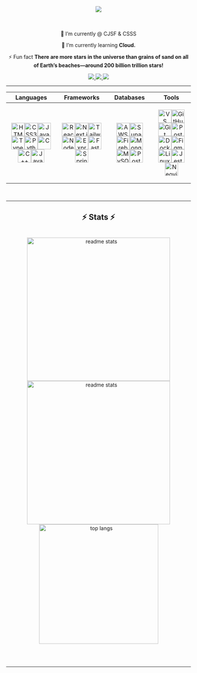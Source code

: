 
<!-- <img align="right" src="https://visitor-badge.laobi.icu/badge?page_id=p-north.p-north" /> -->

<h1 align="center">
    <img src="https://readme-typing-svg.herokuapp.com/?font=Righteous&size=35&center=true&vCenter=true&width=500&height=70&duration=4000&lines=Hi+There!+👋;+I'm+Puneet+North;" />
</h1>

<br/>

<div align="center">
 
 🔭 I’m currently @ CJSF & CSSS
 
 🌱 I’m currently learning **Cloud.**

⚡ Fun fact **There are more stars in the universe than grains of sand on all of Earth’s beaches—around 200 billion trillion stars!**

 </div>
 
<div align="center"> 
  <a href="mailto:pnorth392@gmail.com">
    <img src="https://img.shields.io/badge/Gmail-333333?style=for-the-badge&logo=gmail&logoColor=red" />
  </a>
  <a href="https://www.linkedin.com/in/puneet-north/" target="_blank">
    <img src="https://img.shields.io/badge/LinkedIn-0077B5?style=for-the-badge&logo=linkedin&logoColor=white" target="_blank" />
  </a>
  <a href="https://puneetnorth.vercel.app/" target="_blank">
     <img src="https://img.shields.io/badge/Portfolio-FF5722?style=for-the-badge&logo=todoist&logoColor=white" target="_blank" /> <!-- sqlite, safari, google-chrome are other good icon options -->
  </a>
</div>

 <hr/>

 | Languages | Frameworks | Databases | Tools |
|-----------|------------|-----------|-------|
| <p align="center"> <a href="https://developer.mozilla.org/en-US/docs/Glossary/HTML5" target="_blank" rel="noreferrer"><img src="https://skillicons.dev/icons?i=html" width="36" height="36" alt="HTML5" /></a><a href="https://www.w3.org/TR/CSS/#css" target="_blank" rel="noreferrer"><img src="https://skillicons.dev/icons?i=css" width="36" height="36" alt="CSS3" /></a><a href="https://developer.mozilla.org/en-US/docs/Web/JavaScript" target="_blank" rel="noreferrer"><img src="https://skillicons.dev/icons?i=javascript" width="36" height="36" alt="JavaScript" /></a><a href="https://www.typescriptlang.org/" target="_blank" rel="noreferrer"><img src="https://skillicons.dev/icons?i=typescript" width="36" height="36" alt="TypeScript" /></a><a href="https://www.python.org/" target="_blank" rel="noreferrer"><img src="https://skillicons.dev/icons?i=python" width="36" height="36" alt="Python" /></a><a href="https://en.cppreference.com/w/c" target="_blank" rel="noreferrer"><img src="https://skillicons.dev/icons?i=c" width="36" height="36" alt="C" /></a><a href="https://isocpp.org/" target="_blank" rel="noreferrer"><img src="https://skillicons.dev/icons?i=cpp" width="36" height="36" alt="C++" /></a><a href="https://www.oracle.com/java/" target="_blank" rel="noreferrer"><img src="https://skillicons.dev/icons?i=java" width="36" height="36" alt="Java" /></a></p> | <p align="center"><a href="https://react.dev/" target="_blank" rel="noreferrer"><img src="https://skillicons.dev/icons?i=react" width="36" height="36" alt="React" /></a><a href="https://nextjs.org/" target="_blank" rel="noreferrer"><img src="https://skillicons.dev/icons?i=nextjs" width="36" height="36" alt="Next.js" /></a><a href="https://tailwindcss.com/" target="_blank" rel="noreferrer"><img src="https://skillicons.dev/icons?i=tailwind" width="36" height="36" alt="TailwindCSS" /></a><a href="https://nodejs.org/" target="_blank" rel="noreferrer"><img src="https://skillicons.dev/icons?i=nodejs" width="36" height="36" alt="NodeJS" /></a><a href="https://expressjs.com/" target="_blank" rel="noreferrer"><img src="https://skillicons.dev/icons?i=express" width="36" height="36" alt="Express" /></a><a href="https://fastapi.tiangolo.com/" target="_blank" rel="noreferrer"><img src="https://skillicons.dev/icons?i=fastapi" width="36" height="36" alt="FastAPI" /></a><a href="https://spring.io/projects/spring-boot" target="_blank" rel="noreferrer"><img src="https://skillicons.dev/icons?i=spring" width="36" height="36" alt="Spring Boot" /></a></p> | <p align="center"><a href="https://aws.amazon.com/" target="_blank" rel="noreferrer"><img src="https://skillicons.dev/icons?i=aws" width="36" height="36" alt="AWS" /></a><a href="https://supabase.com/" target="_blank" rel="noreferrer"><img src="https://skillicons.dev/icons?i=supabase" width="36" height="36" alt="Supabase" /></a><a href="https://firebase.google.com/" target="_blank" rel="noreferrer"><img src="https://skillicons.dev/icons?i=firebase" width="36" height="36" alt="Firebase" /></a><a href="https://www.mongodb.com/" target="_blank" rel="noreferrer"><img src="https://skillicons.dev/icons?i=mongodb" width="36" height="36" alt="MongoDB" /></a><a href="https://www.mysql.com/" target="_blank" rel="noreferrer"><img src="https://skillicons.dev/icons?i=mysql" width="36" height="36" alt="MySQL" /></a><a href="https://www.postgresql.org/" target="_blank" rel="noreferrer"><img src="https://skillicons.dev/icons?i=postgresql" width="36" height="36" alt="PostgreSQL" /></a></p> | <p align="center"><a href="https://code.visualstudio.com/" target="_blank" rel="noreferrer"><img src="https://skillicons.dev/icons?i=vscode" width="36" height="36" alt="VS Code" /></a><a href="https://github.com/" target="_blank" rel="noreferrer"><img src="https://skillicons.dev/icons?i=github" width="36" height="36" alt="GitHub" /></a><a href="https://git-scm.com/" target="_blank" rel="noreferrer"><img src="https://skillicons.dev/icons?i=git" width="36" height="36" alt="Git" /></a><a href="https://www.postman.com/" target="_blank" rel="noreferrer"><img src="https://skillicons.dev/icons?i=postman" width="36" height="36" alt="Postman" /></a><a href="https://www.docker.com/" target="_blank" rel="noreferrer"><img src="https://skillicons.dev/icons?i=docker" width="36" height="36" alt="Docker" /></a><a href="https://www.figma.com/" target="_blank" rel="noreferrer"><img src="https://skillicons.dev/icons?i=figma" width="36" height="36" alt="Figma" /></a><a href="https://www.kernel.org/" target="_blank" rel="noreferrer"><img src="https://skillicons.dev/icons?i=linux" width="36" height="36" alt="Linux" /></a><a href="https://jestjs.io/" target="_blank" rel="noreferrer"><img src="https://skillicons.dev/icons?i=jest" width="36" height="36" alt="Jest" /></a><a href="https://neovim.io/" target="_blank" rel="noreferrer"><img src="https://skillicons.dev/icons?i=neovim" width="36" height="36" alt="Neovim" /></p> |

<br/>

<hr/>




<h2 align="center">⚡ Stats ⚡</h2>
<br>
<div align=center>
  <!-- <img width=390 src="https://github-readme-streak-stats-p-north.vercel.app/?user=p-north&count_private=true&theme=react&border_radius=10" alt="streak stats"/> -->
  <img width=390 src="https://github-readme-stats-salesp07.vercel.app/api?username=p-north&count_private=true&show_icons=true&theme=tokyonight&rank_icon=github&border_radius=10" alt="readme stats" />
  <br/>
  <img width=390 src="https://github-readme-streak-stats.herokuapp.com/?user=p-north&theme=tokyonight&hide_border=false" alt="readme stats" />
  <br/>
  <img width=325 align="center" src="https://github-readme-stats-salesp07.vercel.app/api/top-langs/?username=p-north&hide=HTML&langs_count=8&layout=compact&theme=tokyonight&border_radius=10&size_weight=0.5&count_weight=0.5&exclude_repo=github-readme-stats" alt="top langs" />
</div>

<br/><br/>

<hr/>


